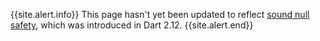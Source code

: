 {{site.alert.info}}
  This page hasn't yet been updated to reflect
  [sound null safety](/null-safety),
  which was introduced in Dart 2.12.
{{site.alert.end}}
